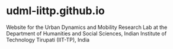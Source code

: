 # udml-iittp.github.io
Website for the Urban Dynamics and Mobility Research Lab at the Department of Humanities and Social Sciences, Indian Institute of Technology Tirupati (IIT-TP), India
